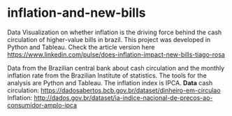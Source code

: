 # inflation-and-new-bills
Data Visualization on whether inflation is the driving force behind the cash circulation of higher-value bills in brazil. 
This project was developed in Python and Tableau. Check the article version here  https://www.linkedin.com/pulse/does-inflation-impact-new-bills-tiago-rosa

Data from the Brazilian central bank about cash circulation and the monthly inflation rate from the  Brazilian Institute of statistics. The tools for the analysis are Python and Tableau. The inflation index is IPCA.
**Data**
cash circulation: 
https://dadosabertos.bcb.gov.br/dataset/dinheiro-em-circulao
Inflation:
http://dados.gov.br/dataset/ia-indice-nacional-de-precos-ao-consumidor-amplo-ipca
